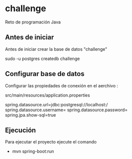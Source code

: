 # challenge
Reto de programación Java

## Antes de iniciar
Antes de iniciar crear la base de datos "challenge"

sudo -u postgres createdb challenge

## Configurar base de datos
Configurar las propiedades de conexión en el aerchivo : 

src/main/resources/application.properties

spring.datasource.url=jdbc:postgresql://localhost:<puerto>/<dbBame>
spring.datasource.username=<usuario>
spring.datasource.password=<clave>
spring.jpa.show-sql=true

## Ejecución
Para ejecutar el proyecto ejecute el comando 

- mvn spring-boot:run
